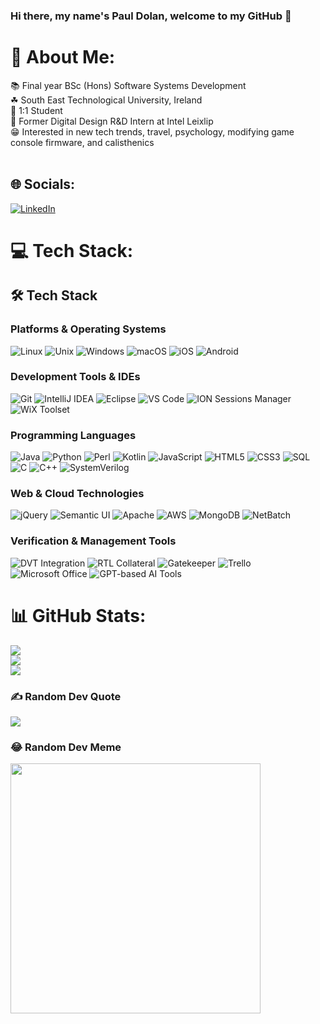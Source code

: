 ### Hi there, my name's Paul Dolan, welcome to my GitHub 👋


# 💫 About Me:
📚 Final year BSc (Hons) Software Systems Development <br>☘ South East Technological University, Ireland<br>🥇 1:1 Student<br>💼 Former Digital Design R&D Intern at Intel Leixlip <br>😁 Interested in new tech trends, travel, psychology, modifying game console firmware, and calisthenics <br><br>


## 🌐 Socials:
[![LinkedIn](https://img.shields.io/badge/LinkedIn-%230077B5.svg?logo=linkedin&logoColor=white)](https://www.linkedin.com/in/paul-dolan-dev/) 

# 💻 Tech Stack:
## 🛠 Tech Stack

### **Platforms & Operating Systems**
![Linux](https://img.shields.io/badge/Linux-FCC624?style=for-the-badge&logo=linux&logoColor=black)
![Unix](https://img.shields.io/badge/Unix-000000?style=for-the-badge&logo=unix&logoColor=white)
![Windows](https://img.shields.io/badge/Windows-0078D6?style=for-the-badge&logo=windows&logoColor=white)
![macOS](https://img.shields.io/badge/macOS-000000?style=for-the-badge&logo=apple&logoColor=white)
![iOS](https://img.shields.io/badge/iOS-000000?style=for-the-badge&logo=apple&logoColor=white)
![Android](https://img.shields.io/badge/Android-3DDC84?style=for-the-badge&logo=android&logoColor=white)

### **Development Tools & IDEs**
![Git](https://img.shields.io/badge/Git-fc6d26?style=for-the-badge&logo=git&logoColor=white)
![IntelliJ IDEA](https://img.shields.io/badge/IntelliJ%20IDEA-000000?style=for-the-badge&logo=intellij-idea&logoColor=white)
![Eclipse](https://img.shields.io/badge/Eclipse-2C2255?style=for-the-badge&logo=eclipse&logoColor=white)
![VS Code](https://img.shields.io/badge/VS%20Code-007ACC?style=for-the-badge&logo=visual-studio-code&logoColor=white)
![ION Sessions Manager](https://img.shields.io/badge/ION%20Sessions%20Manager-000000?style=for-the-badge)
![WiX Toolset](https://img.shields.io/badge/WiX%20Toolset-000000?style=for-the-badge&logo=wix&logoColor=white)

### **Programming Languages**
![Java](https://img.shields.io/badge/java-%23ED8B00.svg?style=for-the-badge&logo=java&logoColor=white)
![Python](https://img.shields.io/badge/python-3670A0?style=for-the-badge&logo=python&logoColor=ffdd54)
![Perl](https://img.shields.io/badge/Perl-39457E?style=for-the-badge&logo=perl&logoColor=white)
![Kotlin](https://img.shields.io/badge/kotlin-%237F52FF.svg?style=for-the-badge&logo=kotlin&logoColor=white)
![JavaScript](https://img.shields.io/badge/javascript-%23323330.svg?style=for-the-badge&logo=javascript&logoColor=%23F7DF1E)
![HTML5](https://img.shields.io/badge/html5-%23E34F26.svg?style=for-the-badge&logo=html5&logoColor=white)
![CSS3](https://img.shields.io/badge/css3-%231572B6.svg?style=for-the-badge&logo=css3&logoColor=white)
![SQL](https://img.shields.io/badge/SQL-4479A1?style=for-the-badge&logo=sqlite&logoColor=white)
![C](https://img.shields.io/badge/c-%2300599C.svg?style=for-the-badge&logo=c&logoColor=white)
![C++](https://img.shields.io/badge/c++-%2300599C.svg?style=for-the-badge&logo=c%2B%2B&logoColor=white)
![SystemVerilog](https://img.shields.io/badge/SystemVerilog-00599C?style=for-the-badge)

### **Web & Cloud Technologies**
![jQuery](https://img.shields.io/badge/jquery-%230769AD.svg?style=for-the-badge&logo=jquery&logoColor=white)
![Semantic UI](https://img.shields.io/badge/Semantic%20UI-35BDB2?style=for-the-badge)
![Apache](https://img.shields.io/badge/apache-%23D42029.svg?style=for-the-badge&logo=apache&logoColor=white)
![AWS](https://img.shields.io/badge/AWS-%23FF9900.svg?style=for-the-badge&logo=amazon-aws&logoColor=white)
![MongoDB](https://img.shields.io/badge/MongoDB-%234ea94b.svg?style=for-the-badge&logo=mongodb&logoColor=white)
![NetBatch](https://img.shields.io/badge/NetBatch-000000?style=for-the-badge)

### **Verification & Management Tools**
![DVT Integration](https://img.shields.io/badge/DVT%20Integration-000000?style=for-the-badge)
![RTL Collateral](https://img.shields.io/badge/RTL%20Collateral-000000?style=for-the-badge)
![Gatekeeper](https://img.shields.io/badge/Gatekeeper-000000?style=for-the-badge)
![Trello](https://img.shields.io/badge/Trello-%23026AA7.svg?style=for-the-badge&logo=Trello&logoColor=white)
![Microsoft Office](https://img.shields.io/badge/Microsoft%20Office-D83B01?style=for-the-badge&logo=microsoft-office&logoColor=white)
![GPT-based AI Tools](https://img.shields.io/badge/GPT%20AI%20Tools-412991?style=for-the-badge)

# 📊 GitHub Stats:
![](https://github-readme-stats.vercel.app/api?username=PaulsGitH&theme=tokyonight&hide_border=false&include_all_commits=false&count_private=false)<br/>
![](https://github-readme-streak-stats.herokuapp.com/?user=PaulsGitH&theme=tokyonight&hide_border=false)<br/>
![](https://github-readme-stats.vercel.app/api/top-langs/?username=PaulsGitH&theme=tokyonight&hide_border=false&include_all_commits=false&count_private=false&layout=compact)

### ✍️ Random Dev Quote
![](https://quotes-github-readme.vercel.app/api?type=horizontal&theme=radical)

### 😂 Random Dev Meme
<img src='https://randommeme-five.vercel.app/' style="height: 400px;"/>

<!-- Proudly created with GPRM ( https://gprm.itsvg.in ) -->
